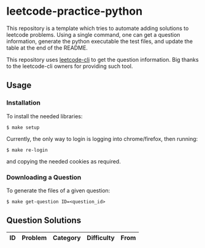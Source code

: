 # leetcode-practice-python
This repository is a template which tries to automate adding solutions to leetcode problems.
Using a single command, one can get a question information, generate the python executable the test files, and update the table at the end of the README.

This repository uses [leetcode-cli](https://github.com/skygragon/leetcode-cli) to get the question information. Big thanks to the leetcode-cli owners for providing such tool.

## Usage

### Installation

To install the needed libraries:

```shell
$ make setup
```

Currently, the only way to login is logging into chrome/firefox, then running:

```shell
$ make re-login
```

and copying the needed cookies as required.

### Downloading a Question

To generate the files of a given question:

```shell
$ make get-question ID=<question_id>
```

## Question Solutions

| ID | Problem    | Category | Difficulty | From |
|:--:|------------|----------|------------|------|
